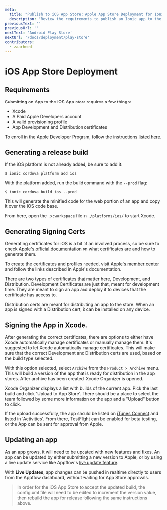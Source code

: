 ```yaml
---
meta:
  title: "Publish to iOS App Store: Apple App Store Deployment for Ionic"
  description: "Review the requirements to publish an Ionic app to the Apple iOS App Store. Learn to generate a release build and other necessary steps for deployment."
previousText: ''
previousUrl: ''
nextText: 'Android Play Store'
nextUrl: '/docs/deployment/play-store'
contributors:
  - zaarheed
---
```


# iOS App Store Deployment

## Requirements

Submitting an App to the iOS App store requires a few things:

* Xcode
* A Paid Apple Developers account
* A valid provisioning profile
* App Development and Distribution certificates

To enroll in the Apple Developer Program, follow the instructions [listed here](https://developer.apple.com/programs/).

## Generating a release build

If the iOS platform is not already added, be sure to add it:

```shell
$ ionic cordova platform add ios
```

With the platform added, run the build command with the `--prod` flag:

```shell
$ ionic cordova build ios --prod
```

This will generate the minified code for the web portion of an app and copy it over the iOS code base.

From here, open the `.xcworkspace` file in `./platforms/ios/` to start Xcode.

## Generating Signing Certs

Generating certificates for iOS is a bit of an involved process, so be sure to check [Apple's official documentation](https://help.apple.com/xcode/mac/current/#/dev3a05256b8) on what certificates are and how to generate them.

To create the certificates and profiles needed, visit [Apple's member center](https://developer.apple.com/membercenter) and follow the links described in Apple's documentation.

There are two types of certificates that matter here, Development, and Distribution. Development Certificates are just that, meant for development time. They are meant to sign an app and deploy it to devices that the certificate has access to.

Distribution certs are meant for distributing an app to the store. When an app is signed with a Distribution cert, it can be installed on any device.

## Signing the App in Xcode.

After generating the correct certificates, there are options to either have Xcode automatically manage certificates or manually manage them. It's suggested to let Xcode automatically manage certificates. This will make sure that the correct Development and Distribution certs are used, based on the build type selected.

With this option selected, select `Archive` from the `Product > Archive` menu. This will build a version of the app that is ready for distribution in the app stores. After archive has been created, Xcode Organizer is opened.

Xcode Organizer displays a list with builds of the current app. Pick the last build and click 'Upload to App Store'.
There should be a place to select the team followed by some more information on the app and a "Upload" button to click.

If the upload successfully, the app should be listed on [iTunes Connect](https://itunesconnect.apple.com) and listed in 'Activities'.
From there, TestFlight can be enabled for beta testing, or the App can be sent for approval from Apple.

## Updating an app

As an app grows, it will need to be updated with new features and fixes.
An app can be updated by either submitting a new version to Apple, or by using a live update service like Appflow's <a href="https://ionic.io/docs/appflow/deploy/intro" target="_blank">live update feature</a>.

With <strong>Live Updates</strong>, app changes can be pushed in realtime directly to users from the Appflow dashboard, without waiting for App Store approvals.

> In order for the iOS App Store to accept the updated build, the config.xml file will need to be edited to increment the version value, then rebuild the app for release following the same instructions above.
